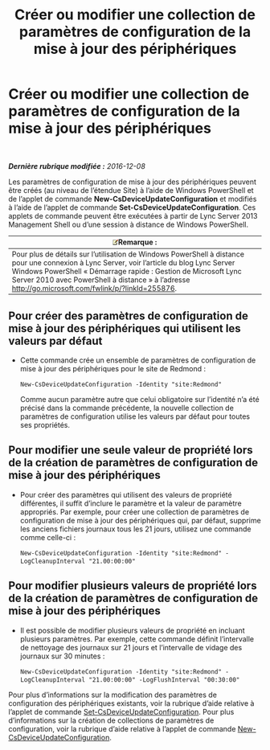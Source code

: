 ﻿---
title: Créer ou modifier une collection de paramètres de configuration de la mise à jour des périphériques
TOCTitle: Créer ou modifier une collection de paramètres de configuration de la mise à jour des périphériques
ms:assetid: 3e8ce95f-a8c8-417c-b1f7-0f759a567aff
ms:mtpsurl: https://technet.microsoft.com/fr-fr/library/JJ994029(v=OCS.15)
ms:contentKeyID: 53095396
ms.date: 12/10/2016
mtps_version: v=OCS.15
ms.translationtype: HT
---

# Créer ou modifier une collection de paramètres de configuration de la mise à jour des périphériques

 

_**Dernière rubrique modifiée :** 2016-12-08_

Les paramètres de configuration de mise à jour des périphériques peuvent être créés (au niveau de l’étendue Site) à l’aide de Windows PowerShell et de l’applet de commande **New-CsDeviceUpdateConfiguration** et modifiés à l’aide de l’applet de commande **Set-CsDeviceUpdateConfiguration**. Ces applets de commande peuvent être exécutées à partir de Lync Server 2013 Management Shell ou d’une session à distance de Windows PowerShell.

<table>
<thead>
<tr class="header">
<th><img src="images/Gg398920.note(OCS.15).gif" title="note" alt="note" />Remarque :</th>
</tr>
</thead>
<tbody>
<tr class="odd">
<td>Pour plus de détails sur l’utilisation de Windows PowerShell à distance pour une connexion à Lync Server, voir l’article du blog Lync Server Windows PowerShell « Démarrage rapide : Gestion de Microsoft Lync Server 2010 avec PowerShell à distance » à l’adresse <a href="http://go.microsoft.com/fwlink/p/?linkid=255876">http://go.microsoft.com/fwlink/p/?linkId=255876</a>.</td>
</tr>
</tbody>
</table>



## Pour créer des paramètres de configuration de mise à jour des périphériques qui utilisent les valeurs par défaut

  - Cette commande crée un ensemble de paramètres de configuration de mise à jour des périphériques pour le site de Redmond :
    
        New-CsDeviceUpdateConfiguration -Identity "site:Redmond"
    
    Comme aucun paramètre autre que celui obligatoire sur l’identité n’a été précisé dans la commande précédente, la nouvelle collection de paramètres de configuration utilise les valeurs par défaut pour toutes ses propriétés.

## Pour modifier une seule valeur de propriété lors de la création de paramètres de configuration de mise à jour des périphériques

  - Pour créer des paramètres qui utilisent des valeurs de propriété différentes, il suffit d’inclure le paramètre et la valeur de paramètre appropriés. Par exemple, pour créer une collection de paramètres de configuration de mise à jour des périphériques qui, par défaut, supprime les anciens fichiers journaux tous les 21 jours, utilisez une commande comme celle-ci :
    
        New-CsDeviceUpdateConfiguration -Identity "site:Redmond" -LogCleanupInterval "21.00:00:00"

## Pour modifier plusieurs valeurs de propriété lors de la création de paramètres de configuration de mise à jour des périphériques

  - Il est possible de modifier plusieurs valeurs de propriété en incluant plusieurs paramètres. Par exemple, cette commande définit l’intervalle de nettoyage des journaux sur 21 jours et l’intervalle de vidage des journaux sur 30 minutes :
    
        New-CsDeviceUpdateConfiguration -Identity "site:Redmond" -LogCleanupInterval "21.00:00:00" -LogFlushInterval "00:30:00"

Pour plus d’informations sur la modification des paramètres de configuration des périphériques existants, voir la rubrique d’aide relative à l’applet de commande [Set-CsDeviceUpdateConfiguration](set-csdeviceupdateconfiguration.md). Pour plus d’informations sur la création de collections de paramètres de configuration, voir la rubrique d’aide relative à l’applet de commande [New-CsDeviceUpdateConfiguration](new-csdeviceupdateconfiguration.md).

